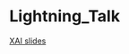 # Lightning_Talk

<a href="https://github.com/Jezahmoud/Lightning_Talk"></a> [XAI slides](./XAI.html)
